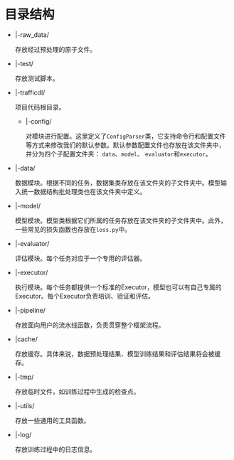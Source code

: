# 目录结构

- |-raw_data/

  存放经过预处理的原子文件。

- |-test/

  存放测试脚本。

- |-trafficdl/

  项目代码根目录。

  - |-config/

    对模块进行配置。这里定义了`ConfigParser`类，它支持命令行和配置文件等方式来修改我们的默认参数。默认参数配置文件也存放在该文件夹中，并分为四个子配置文件夹： `data`、`model`、
  `evaluator`和`executor`。
  
- |-data/
  
  数据模块。根据不同的任务，数据集类存放在该文件夹的子文件夹中。模型输入统一数据结构批处理类也在该文件夹中定义。
  
- |-model/
  
  模型模块。模型类根据它们所属的任务存放在该文件夹的子文件夹中。此外，一些常见的损失函数也存放在`loss.py`中。
  
- |-evaluator/
  
  评估模块。每个任务对应于一个专用的评估器。
  
- |-executor/
  
  执行模块。每个任务都提供一个标准的Executor，模型也可以有自己专属的Executor。每个Executor负责培训、验证和评估。
  
- |-pipeline/
  
  存放面向用户的流水线函数，负责贯穿整个框架流程。
  
- |cache/
  
  存放缓存。具体来说，数据预处理结果、模型训练结果和评估结果将会被缓存。
  
- |-tmp/
  
  存放临时文件，如训练过程中生成的检查点。
  
- |-utils/
  
  存放一些通用的工具函数。
  
- |-log/
  
  存放训练过程中的日志信息。

